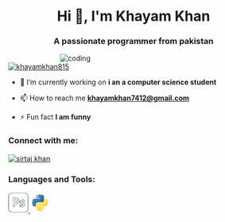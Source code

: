 <h1 align="center">Hi 👋, I'm Khayam Khan</h1>
<h3 align="center">A passionate programmer from pakistan</h3>
<img align="right" alt="coding" width="400"src="https://media1.giphy.com/media/qgQUggAC3Pfv687qPC/giphy.gif>
<p align="left"> <a href="https://github.com/ryo-ma/github-profile-trophy"><img src="https://github-profile-trophy.vercel.app/?username=khayamkhan815" alt="khayamkhan815" /></a> </p>

- 🔭 I’m currently working on **i an a computer science student**

- 📫 How to reach me **khayamkhan7412@gmail.com**

- ⚡ Fun fact **I am funny**

<h3 align="left">Connect with me:</h3>
<p align="left">
<a href="https://linkedin.com/in/sirtaj khan" target="blank"><img align="center" src="https://raw.githubusercontent.com/rahuldkjain/github-profile-readme-generator/master/src/images/icons/Social/linked-in-alt.svg" alt="sirtaj khan" height="30" width="40" /></a>
</p>

<h3 align="left">Languages and Tools:</h3>
<p align="left"> <a href="https://www.photoshop.com/en" target="_blank" rel="noreferrer"> <img src="https://raw.githubusercontent.com/devicons/devicon/master/icons/photoshop/photoshop-line.svg" alt="photoshop" width="40" height="40"/> </a> <a href="https://www.python.org" target="_blank" rel="noreferrer"> <img src="https://raw.githubusercontent.com/devicons/devicon/master/icons/python/python-original.svg" alt="python" width="40" height="40"/> </a> </p>
